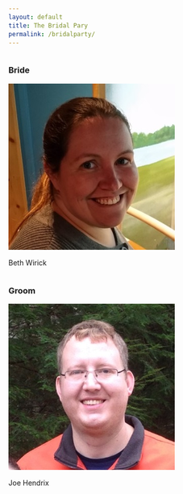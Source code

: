 ```yaml
---
layout: default
title: The Bridal Pary
permalink: /bridalparty/
---
```


<div style="display: flex; flex-wrap: wrap;">

<div>

<h3>Bride</h3>

<img src="/images/beth.jpg" class="bridalpartyphoto" />

Beth Wirick

</div><div>

<h3>Groom</h3>

<img src="/images/joe.jpg" class="bridalpartyphoto" />

Joe Hendrix

</div></div>